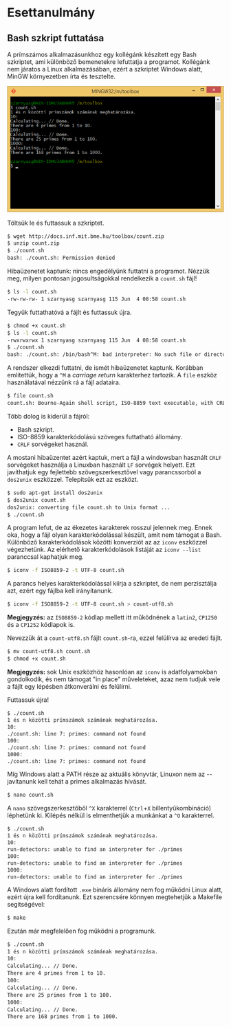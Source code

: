 # Esettanulmány

## Bash szkript futtatása

A prímszámos alkalmazásunkhoz egy kollégánk készített egy Bash szkriptet, ami különböző bemenetekre lefuttatja a programot. Kollégánk nem járatos a Linux alkalmazásában, ezért a szkriptet Windows alatt, MinGW környezetben írta és tesztelte.

![A szkript futása MinGW-ben](img/mingw.png)

Töltsük le és futtassuk a szkriptet.

```bash
$ wget http://docs.inf.mit.bme.hu/toolbox/count.zip
$ unzip count.zip
$ ./count.sh
bash: ./count.sh: Permission denied
```

Hibaüzenetet kaptunk: nincs engedélyünk futtatni a programot. Nézzük meg, milyen pontosan jogosultságokkal rendelkezik a `count.sh` fájl!

```bash
$ ls -l count.sh
-rw-rw-rw- 1 szarnyasg szarnyasg 115 Jun  4 08:58 count.sh
```

Tegyük futtathatóvá a fájlt és futtassuk újra.

```bash
$ chmod +x count.sh
$ ls -l count.sh
-rwxrwxrwx 1 szarnyasg szarnyasg 115 Jun  4 08:58 count.sh
$ ./count.sh
bash: ./count.sh: /bin/bash^M: bad interpreter: No such file or directory
```

A rendszer elkezdi futtatni, de ismét hibaüzenetet kaptunk. Korábban említettük, hogy a `^M` a _carriage return_ karakterhez tartozik. A `file` eszköz használatával nézzünk rá a fájl adataira.

```bash
$ file count.sh
count.sh: Bourne-Again shell script, ISO-8859 text executable, with CRLF line terminators
```

Több dolog is kiderül a fájról:

* Bash szkript.
* ISO-8859 karakterkódolású szöveges futtatható állomány.
* `CRLF` sorvégeket használ.

A mostani hibaüzentet azért kaptuk, mert a fájl a windowsban használt `CRLF` sorvégeket használja a Linuxban használt `LF` sorvégek helyett. Ezt javíthatjuk egy fejlettebb szövegszerkesztővel vagy parancssorból a `dos2unix` eszközzel. Telepítsük ezt az eszközt.

```bash
$ sudo apt-get install dos2unix
$ dos2unix count.sh
dos2unix: converting file count.sh to Unix format ...
$ ./count.sh
```

A program lefut, de az ékezetes karakterek rosszul jelennek meg. Ennek oka, hogy a fájl olyan karakterkódolással készült, amit nem támogat a Bash. Különböző karakterkódolások közötti konverziót az az `iconv` eszközzel végezhetünk. Az elérhető karakterkódolások listáját az `iconv --list` paranccsal kaphatjuk meg.

```bash
$ iconv -f ISO8859-2 -t UTF-8 count.sh
```

A parancs helyes karakterkódolással kiírja a szkriptet, de nem perzisztálja azt, ezért egy fájlba kell irányítanunk.

```bash
$ iconv -f ISO8859-2 -t UTF-8 count.sh > count-utf8.sh
```

**Megjegyzés:** az `ISO8859-2` kódlap mellett itt működnének a `latin2`, `CP1250` és a `CP1252` kódlapok is.

Nevezzük át a `count-utf8.sh` fájlt `count.sh`-ra, ezzel felülírva az eredeti fájlt.

```bash
$ mv count-utf8.sh count.sh
$ chmod +x count.sh
```

**Megjegyzés:** sok Unix eszközhöz hasonlóan az `iconv` is adatfolyamokban gondolkodik, és nem támogat "in place" műveleteket, azaz nem tudjuk vele a fájlt egy lépésben átkonverálni és felülírni.

Futtassuk újra!

```
$ ./count.sh
1 és n közötti prímszámok számának meghatározása.
10:
./count.sh: line 7: primes: command not found
100:
./count.sh: line 7: primes: command not found
1000:
./count.sh: line 7: primes: command not found
```

Míg Windows alatt a PATH része az aktuális könyvtár, Linuxon nem az -- javítanunk kell tehát a primes alkalmazás hívását.

```bash
$ nano count.sh
```

A `nano` szövegszerkesztőből `^X` karakterrel \(`Ctrl`+`X` billentyűkombináció\) léphetünk ki. Kilépés nélkül is elmenthetjük a munkánkat a `^O` karakterrel.

```
$ ./count.sh
1 és n közötti prímszámok számának meghatározása.
10:
run-detectors: unable to find an interpreter for ./primes
100:
run-detectors: unable to find an interpreter for ./primes
1000:
run-detectors: unable to find an interpreter for ./primes
```

A Windows alatt fordított `.exe` bináris állomány nem fog működni Linux alatt, ezért újra kell fordítanunk. Ezt szerencsére könnyen megtehetjük a Makefile segítségével:

```bash
$ make
```

Ezután már megfelelően fog működni a programunk.

```bash
$ ./count.sh
1 és n közötti prímszámok számának meghatározása.
10:
Calculating... // Done.
There are 4 primes from 1 to 10.
100:
Calculating... // Done.
There are 25 primes from 1 to 100.
1000:
Calculating... // Done.
There are 168 primes from 1 to 1000.
```

